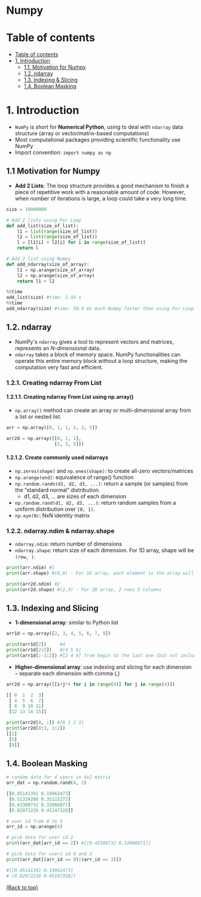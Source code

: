 # Numpy

# Table of contents
- [Table of contents](#table-of-contents)
- [1. Introduction](#1-introduction)
    - [1.1. Motivation for Numpy](#11-motivation-for-numpy)
    - [1.2. ndarray](#12-ndarray)
    - [1.3. Indexing & Slicing](#13-indexing-and-slicing)
    - [1.4. Boolean Masking](#14-boolean-masking)

# 1. Introduction
- `NumPy` is short for **Numerical Python**, using to deal with `ndarray` data structure (array or vector/matrix-based computations)
- Most computational packages providing scientific functionality use NumPy
- Import convention: `import numpy as np`
## 1.1 Motivation for Numpy
- **Add 2 Lists**: The loop structure provides a good mechanism to finish a piece of repetitive work with a reasonable amount of code. However, when number of iterations is large, a loop could take a very long time.

```Python
size = 10000000

# Add 2 lists using For Loop
def add_list(size_of_list):
    l1 = list(range(size_of_list))
    l2 = list(range(size_of_list))
    l = [l1[i] + l2[i] for i in range(size_of_list)]
    return l

# Add 2 list using Numpy 
def add_ndarray(size_of_array):
    l1 = np.arange(size_of_array)
    l2 = np.arange(size_of_array)
    return l1 + l2

%%time
add_list(size) #time: 2.44 s
%%time
add_ndarray(size) #time: 50.9 ms much Numpy faster than using For Loop to add 2 lists
```

## 1.2. ndarray
- NumPy's `ndarray` gives a tool to represent vectors and matrices, represents an *N-dimensional* data.
- `ndarray` takes a block of memory space. NumPy functionalities can operate this entire memory block without a loop structure, making the computation very fast and efficient.
### 1.2.1. Creating ndarray From List
#### 1.2.1.1. Creating ndarray From List using np.array()
- `np.array()` method can  create an array or multi-dimensional array from a list or nested list.
```Python
arr = np.array([0, 1, 1, 2, 3, 5])

arr2d = np.array([[0, 1, 1], 
                  [2, 3, 5]])
```
#### 1.2.1.2. Create commonly used ndarrays
- `np.zeros(shape)` and `np.ones(shape)`: to create all-zero vectors/matrices 
- `np.arange(end)`: equivalence of range() function
- `np.random.randn(d1, d2, d3, ...)`: return a sample (or samples) from the “standard normal” distribution.
    - d1, d2, d3, ... are sizes of each dimension
- `np.random.rand(d1, d2, d3, ...)`: return random samples from a uniform distribution over `[0, 1)`.
- `np.eye(N)`: NxN identity matrix


### 1.2.2. ndarray.ndim & ndarray.shape
- `ndarray.ndim`: return number of dimensions
- `ndarray.shape`: return size of each dimension. For 1D array, shape will be `(row, )`.
```Python
print(arr.ndim) #1
print(arr.shape) #(6,0) - For 1D array, each element in the array will be treated as a row, so it will has 6 rows, 0 column

print(arr2d.ndim) #2
print(arr2d.shape) #(2,3) - For 2D array, 2 rows 3 columns
```

## 1.3. Indexing and Slicing
- **1-dimensional array**: similar to Python list
```Python
arr1d = np.array([2, 3, 4, 5, 6, 7, 9])

print(arr1d[2])     #4
print(arr1d[2:5])   #[4 5 6]
print(arr1d[:-1:2]) #[2 4 6] from begin to the last one (but not include the last one)
```
- **Higher-dimensional array**: use indexing and slicing for each dimension – separate each dimension with comma (,)
```Python
arr2d = np.array([[i+j*4 for i in range(4)] for j in range(4)])

[[ 0  1  2  3]
 [ 4  5  6  7]
 [ 8  9 10 11]
 [12 13 14 15]]

print(arr2d[0, :]) #[0 1 2 3]
print(arr2d[0:3, 1:2]) 
[[1]
 [5]
 [9]]
```
## 1.4. Boolean Masking
```Python
# random data for 4 users in 4x2 matrix
arr_dat = np.random.rand(4, 2)

[[0.45141391 0.19962473]
 [0.51339208 0.35115272]
 [0.43308732 0.32066871]
 [0.82072226 0.45147328]]

# user id from 0 to 3
arr_id = np.arange(4)

# pick data for user id 2
print(arr_dat[arr_id == 2]) #[[0.43308732 0.32066871]]

# pick data for users id 0 and 3
print(arr_dat[(arr_id == 0)|(arr_id == 3)])

#[[0.45141391 0.19962473]
# [0.82072226 0.45147328]]
```


[(Back to top)](#table-of-contents)

